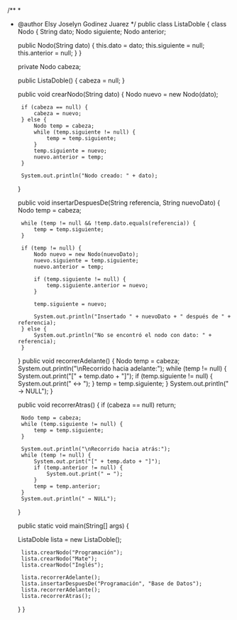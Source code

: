 /**
 *
 * @author Elsy Joselyn Godinez Juarez
 */
public class ListaDoble {
class Nodo {
    String dato;
    Nodo siguiente;
    Nodo anterior;

    public Nodo(String dato) {
        this.dato = dato;
        this.siguiente = null;
        this.anterior = null;
    }
}


    private Nodo cabeza; 

   
    public ListaDoble() {
        cabeza = null;
    }

    public void crearNodo(String dato) {
        Nodo nuevo = new Nodo(dato);

        if (cabeza == null) {
            cabeza = nuevo;
        } else {
            Nodo temp = cabeza;
            while (temp.siguiente != null) {
                temp = temp.siguiente;
            }
            temp.siguiente = nuevo;
            nuevo.anterior = temp;
        }

        System.out.println("Nodo creado: " + dato);
    }

    
    public void insertarDespuesDe(String referencia, String nuevoDato) {
        Nodo temp = cabeza;

        while (temp != null && !temp.dato.equals(referencia)) {
            temp = temp.siguiente;
        }

        if (temp != null) {
            Nodo nuevo = new Nodo(nuevoDato);
            nuevo.siguiente = temp.siguiente;
            nuevo.anterior = temp;

            if (temp.siguiente != null) {
                temp.siguiente.anterior = nuevo;
            }

            temp.siguiente = nuevo;

            System.out.println("Insertado " + nuevoDato + " después de " + referencia);
        } else {
            System.out.println("No se encontró el nodo con dato: " + referencia);
        }
    }
    public void recorrerAdelante() {
        Nodo temp = cabeza;
        System.out.println("\nRecorrido hacia adelante:");
        while (temp != null) {
            System.out.print("[" + temp.dato + "]");
            if (temp.siguiente != null) {
                System.out.print(" ↔ ");
            }
            temp = temp.siguiente;
        }
        System.out.println(" → NULL");
    }

    public void recorrerAtras() {
        if (cabeza == null) return;

        Nodo temp = cabeza;
        while (temp.siguiente != null) {
            temp = temp.siguiente;
        }

        System.out.println("\nRecorrido hacia atrás:");
        while (temp != null) {
            System.out.print("[" + temp.dato + "]");
            if (temp.anterior != null) {
                System.out.print(" ↔ ");
            }
            temp = temp.anterior;
        }
        System.out.println(" → NULL");
    }


    public static void main(String[] args) {

     ListaDoble lista = new ListaDoble();

        
        lista.crearNodo("Programación");
        lista.crearNodo("Mate");
        lista.crearNodo("Inglés");

        lista.recorrerAdelante();
        lista.insertarDespuesDe("Programación", "Base de Datos");
        lista.recorrerAdelante();
        lista.recorrerAtras();
    }
}
